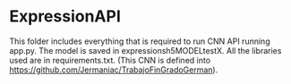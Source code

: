 # ExpressionAPI

This folder includes everything that is required to run CNN API running app.py.
The model is saved in expressionsh5MODELtestX.
All the libraries used are in requirements.txt.
(This CNN is defined into https://github.com/Jermaniac/TrabajoFinGradoGerman).
